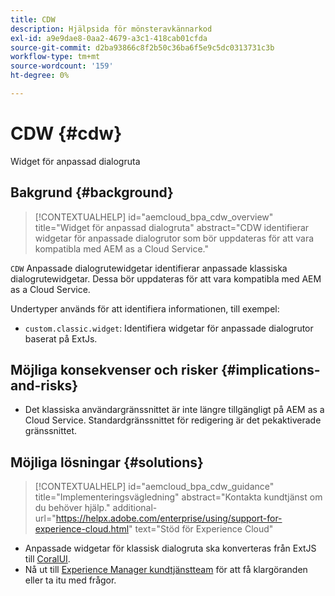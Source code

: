 ```yaml
---
title: CDW
description: Hjälpsida för mönsteravkännarkod
exl-id: a9e9dae8-0aa2-4679-a3c1-418cab01cfda
source-git-commit: d2ba93866c8f2b50c36ba6f5e9c5dc0313731c3b
workflow-type: tm+mt
source-wordcount: '159'
ht-degree: 0%

---
```


# CDW {#cdw}

Widget för anpassad dialogruta

## Bakgrund {#background}

>[!CONTEXTUALHELP]
>id="aemcloud_bpa_cdw_overview"
>title="Widget för anpassad dialogruta"
>abstract="CDW identifierar widgetar för anpassade dialogrutor som bör uppdateras för att vara kompatibla med AEM as a Cloud Service."

`CDW`  Anpassade dialogrutewidgetar identifierar anpassade klassiska dialogrutewidgetar. Dessa bör uppdateras för att vara kompatibla med AEM as a Cloud Service.

Undertyper används för att identifiera informationen, till exempel:

* `custom.classic.widget`: Identifiera widgetar för anpassade dialogrutor baserat på ExtJs.

## Möjliga konsekvenser och risker {#implications-and-risks}

* Det klassiska användargränssnittet är inte längre tillgängligt på AEM as a Cloud Service. Standardgränssnittet för redigering är det pekaktiverade gränssnittet.

## Möjliga lösningar {#solutions}

>[!CONTEXTUALHELP]
>id="aemcloud_bpa_cdw_guidance"
>title="Implementeringsvägledning"
>abstract="Kontakta kundtjänst om du behöver hjälp."
>additional-url="https://helpx.adobe.com/enterprise/using/support-for-experience-cloud.html" text="Stöd för Experience Cloud"

* Anpassade widgetar för klassisk dialogruta ska konverteras från ExtJS till [CoralUI](https://developer.adobe.com/experience-manager/reference-materials/6-5/coral-ui/coralui3/getting-started.html).
* Nå ut till [Experience Manager kundtjänstteam](https://helpx.adobe.com/enterprise/using/support-for-experience-cloud.html) för att få klargöranden eller ta itu med frågor.
